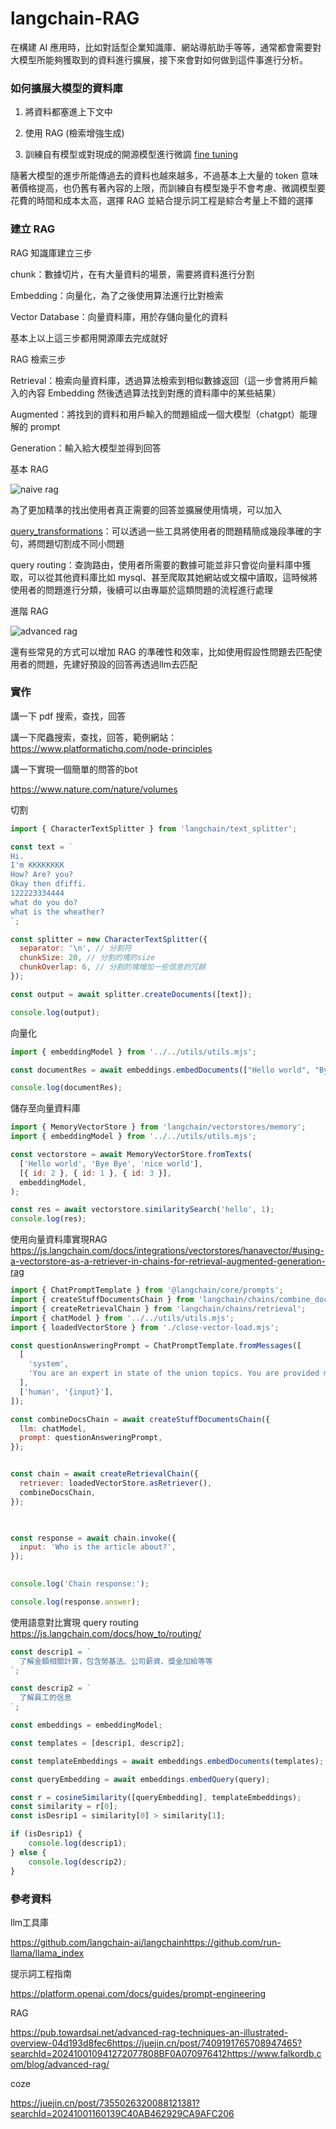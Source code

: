 # langchain-RAG

  

在構建 AI 應用時，比如對話型企業知識庫、網站導航助手等等，通常都會需要對大模型所能夠獲取到的資料進行擴展，接下來會對如何做到這件事進行分析。

  

### 如何擴展大模型的資料庫

  

1. 將資料都塞進上下文中

2. 使用 RAG (檢索增強生成)

3. 訓練自有模型或對現成的開源模型進行微調 [fine tuning](https://learn.microsoft.com/en-us/azure/ai-studio/concepts/fine-tuning-overview)

  

隨著大模型的進步所能傳過去的資料也越來越多，不過基本上大量的 token 意味著價格提高，也仍舊有著內容的上限，而訓練自有模型幾乎不會考慮、微調模型要花費的時間和成本太高，選擇 RAG 並結合提示詞工程是綜合考量上不錯的選擇

  

### 建立 RAG

  

RAG 知識庫建立三步

chunk：數據切片，在有大量資料的場景，需要將資料進行分割

Embedding：向量化，為了之後使用算法進行比對檢索

Vector Database：向量資料庫，用於存儲向量化的資料

  

基本上以上這三步都用開源庫去完成就好

  

RAG 檢索三步

Retrieval：檢索向量資料庫，透過算法檢索到相似數據返回（這一步會將用戶輸入的內容 Embedding 然後透過算法找到對應的資料庫中的某些結果）

Augmented：將找到的資料和用戶輸入的問題組成一個大模型（chatgpt）能理解的 prompt

Generation：輸入給大模型並得到回答

  

基本 RAG

  

![naive rag](assets/image.png)

  

為了更加精準的找出使用者真正需要的回答並擴展使用情境，可以加入

[query_transformations](https://docs.llamaindex.ai/en/stable/optimizing/advanced_retrieval/query_transformations/)：可以透過一些工具將使用者的問題精簡成幾段準確的字句，將問題切割成不同小問題

query routing：查詢路由，使用者所需要的數據可能並非只會從向量料庫中獲取，可以從其他資料庫比如 mysql、甚至爬取其她網站或文檔中讀取，這時候將使用者的問題進行分類，後續可以由專屬於這類問題的流程進行處理

  

進階 RAG

  

![advanced rag](assets/advance-rag.png)

  

還有些常見的方式可以增加 RAG 的準確性和效率，比如使用假設性問題去匹配使用者的問題，先建好預設的回答再透過llm去匹配

  

### 實作

  

講一下 pdf 搜索，查找，回答

講一下爬蟲搜索，查找，回答，範例網站：https://www.platformatichq.com/node-principles

講一下實現一個簡單的問答的bot

  

https://www.nature.com/nature/volumes


切割
```js
import { CharacterTextSplitter } from 'langchain/text_splitter';

const text = `
Hi.
I'm KKKKKKKK
How? Are? you?
Okay then dfiffi.
122223334444
what do you do?
what is the wheather?
`;

const splitter = new CharacterTextSplitter({
  separator: '\n', // 分割符
  chunkSize: 20, // 分割的塊的size
  chunkOverlap: 6, // 分割的塊增加一些信息的冗餘
});

const output = await splitter.createDocuments([text]);

console.log(output);
```

向量化
```js
import { embeddingModel } from '../../utils/utils.mjs';

const documentRes = await embeddings.embedDocuments(["Hello world", "Bye bye"]);

console.log(documentRes);
```

儲存至向量資料庫
```js
import { MemoryVectorStore } from 'langchain/vectorstores/memory';
import { embeddingModel } from '../../utils/utils.mjs';

const vectorstore = await MemoryVectorStore.fromTexts(
  ['Hello world', 'Bye Bye', 'nice world'],
  [{ id: 2 }, { id: 1 }, { id: 3 }],
  embeddingModel,
);

const res = await vectorstore.similaritySearch('hello', 1);
console.log(res);
```

使用向量資料庫實現RAG
https://js.langchain.com/docs/integrations/vectorstores/hanavector/#using-a-vectorstore-as-a-retriever-in-chains-for-retrieval-augmented-generation-rag
```js
import { ChatPromptTemplate } from '@langchain/core/prompts';
import { createStuffDocumentsChain } from 'langchain/chains/combine_documents';
import { createRetrievalChain } from 'langchain/chains/retrieval';
import { chatModel } from '../../utils/utils.mjs';
import { loadedVectorStore } from './close-vector-load.mjs';

const questionAnsweringPrompt = ChatPromptTemplate.fromMessages([
  [
    'system',
    'You are an expert in state of the union topics. You are provided multiple context items that are related to the prompt you have to answer. Use the following pieces of context to answer the question at the end.\n\n{context}',
  ],
  ['human', '{input}'],
]);

const combineDocsChain = await createStuffDocumentsChain({
  llm: chatModel,
  prompt: questionAnsweringPrompt,
});


const chain = await createRetrievalChain({
  retriever: loadedVectorStore.asRetriever(),
  combineDocsChain,
});

  

const response = await chain.invoke({
  input: 'Who is the article about?',
});

  
console.log('Chain response:');

console.log(response.answer);
```

使用語意對比實現 query routing
https://js.langchain.com/docs/how_to/routing/
```js
const descrip1 = `
  了解金額相關計算，包含勞基法、公司薪資、獎金加給等等
`;

const descrip2 = `
  了解員工的信息
`;

const embeddings = embeddingModel;

const templates = [descrip1, descrip2];

const templateEmbeddings = await embeddings.embedDocuments(templates);

const queryEmbedding = await embeddings.embedQuery(query);

const r = cosineSimilarity([queryEmbedding], templateEmbeddings);
const similarity = r[0];
const isDesrip1 = similarity[0] > similarity[1];

if (isDesrip1) {
	console.log(descrip1);
} else {
	console.log(descrip2);
}
```
  

### 參考資料

  

llm工具庫

https://github.com/langchain-ai/langchainhttps://github.com/run-llama/llama_index

  

提示詞工程指南

https://platform.openai.com/docs/guides/prompt-engineering

  

RAG

https://pub.towardsai.net/advanced-rag-techniques-an-illustrated-overview-04d193d8fec6https://juejin.cn/post/7409191765708947465?searchId=202410010941272077808BF0A070976412https://www.falkordb.com/blog/advanced-rag/

  

coze

https://juejin.cn/post/7355026320088121381?searchId=20241001160139C40AB462929CA9AFC206